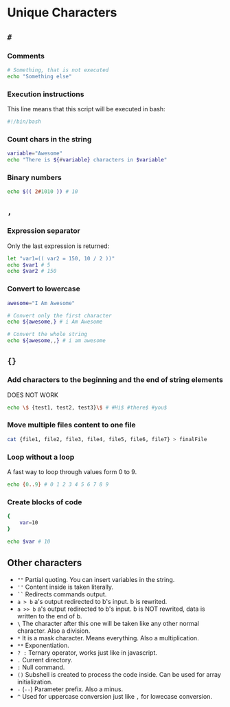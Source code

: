 # Unique Characters

## `#`

### Comments 
```bash 
# Something, that is not executed
echo "Something else"
```

### Execution instructions
This line means that this script will be executed in bash: 
```bash 
#!/bin/bash
```

### Count chars in the string

```bash
variable="Awesome"
echo "There is ${#variable} characters in $variable"
```

### Binary numbers

```bash
echo $(( 2#1010 )) # 10
```

## `,` 

### Expression separator 

Only the last expression  is returned:
```bash
let "var1=(( var2 = 150, 10 / 2 ))"
echo $var1 # 5
echo $var2 # 150
```

### Convert to lowercase

```bash
awesome="I Am Awesome"

# Convert only the first character
echo ${awesome,} # i Am Awesome

# Convert the whole string
echo ${awesome,,} # i am awesome
```

## `{}`

### Add characters to the beginning and the end of string elements

DOES NOT WORK
```bash
echo \$ {test1, test2, test3}\$ # #Hi$ #there$ #you$
```

### Move multiple files content to one file
```bash
cat {file1, file2, file3, file4, file5, file6, file7} > finalFile
```

### Loop without a loop

A fast way to loop through values form 0 to 9.
```bash
echo {0..9} # 0 1 2 3 4 5 6 7 8 9
```

### Create blocks of code
```bash
{
    var=10
}

echo $var # 10
```


## Other characters

- `""` Partial quoting. You can insert variables in the string.
- `''` Content inside is taken literally.
- ` `` ` Redirects commands output.
- `a > b` a's output redirected to b's input. b is rewrited.
- `a >> b` a's output redirected to b's input. b is NOT rewrited, data is written to the end of b.
- `\` The character after this one will be taken like any other normal character. Also a division.
- `*` It is a mask character. Means everything. Also a multiplication.
- `**` Exponentiation.
- `? :` Ternary operator, works just like in javascript. 
- `.` Current directory.
- `:` Null command.
- `()` Subshell is created to process the code inside. Can be used for array initialization.
- `-` (`--`) Parameter prefix. Also a minus.
- `^` Used for uppercase conversion just like `,` for lowecase conversion.